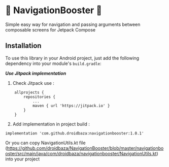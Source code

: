 # :pill: NavigationBooster :pill:
Simple easy way for navigation and passing arguments between composable screens for Jetpack Compose

## Installation

To use this library in your Android project, just add the following dependency into your module's `build.gradle`:

***Use Jitpack implementation***

1. Check Jitpack use : 
```
	allprojects {
		repositories {
			...
			maven { url 'https://jitpack.io' }
		}
	}
```

2. Add implementation in project build :
```
implementation 'com.github.droidbaza:navigationbooster:1.0.1'
```

Or you can copy NavigationUtils.kt file (https://github.com/droidbaza/NavigationBooster/blob/master/navigationbooster/src/main/java/com/droidbaza/navigationbooster/NavigationUtils.kt)
into your project
